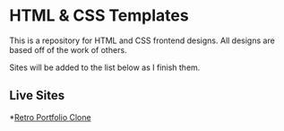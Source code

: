 # HTML & CSS Templates

This is a repository for HTML and CSS frontend designs. All designs are based off of the work of others.

Sites will be added to the list below as I finish them.


## Live Sites
*[Retro Portfolio Clone](https://reuben-john.github.io/html-css-templates/retro-clone/)